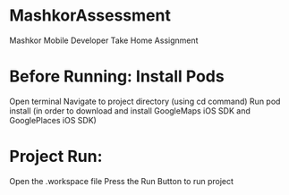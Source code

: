 # MashkorAssessment
Mashkor Mobile Developer Take Home Assignment 

# Before Running: Install Pods
Open terminal 
Navigate to project directory (using cd command)
Run pod install (in order to download and install GoogleMaps iOS SDK and GooglePlaces iOS SDK)

# Project Run:
Open the .workspace file
Press the Run Button to run project